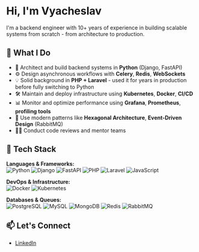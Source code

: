 # Hi, I'm Vyacheslav

I'm a backend engineer with 10+ years of experience in building scalable systems from scratch - from architecture to production.

## 💼 What I Do

- 🧠 Architect and build backend systems in **Python** (Django, FastAPI)
- ⚙️ Design asynchronous workflows with **Celery**, **Redis**, **WebSockets**
- 💡 Solid background in **PHP + Laravel** - used it for years in production before fully switching to Python
- 🛠️ Maintain and deploy infrastructure using **Kubernetes**, **Docker**, **CI/CD**
- 📊 Monitor and optimize performance using **Grafana**, **Prometheus**, **profiling tools**
- 🧱 Use modern patterns like **Hexagonal Architecture**, **Event-Driven Design** (RabbitMQ)
- 👨‍🏫 Conduct code reviews and mentor teams

## 🧰 Tech Stack

**Languages & Frameworks:**  
![Python](https://img.shields.io/badge/-Python-3776AB?style=flat&logo=python&logoColor=white) 
![Django](https://img.shields.io/badge/-Django-092E20?style=flat&logo=django&logoColor=white)
![FastAPI](https://img.shields.io/badge/-FastAPI-009688?style=flat&logo=fastapi&logoColor=white)
![PHP](https://img.shields.io/badge/-PHP-777BB4?style=flat&logo=php&logoColor=white)
![Laravel](https://img.shields.io/badge/-Laravel-FF2D20?style=flat&logo=laravel&logoColor=white)
![JavaScript](https://img.shields.io/badge/-JavaScript-F7DF1E?style=flat&logo=javascript&logoColor=black)

**DevOps & Infrastructure:**  
![Docker](https://img.shields.io/badge/-Docker-2496ED?style=flat&logo=docker&logoColor=white)
![Kubernetes](https://img.shields.io/badge/-Kubernetes-326CE5?style=flat&logo=kubernetes&logoColor=white)

**Databases & Queues:**  
![PostgreSQL](https://img.shields.io/badge/-PostgreSQL-336791?style=flat&logo=postgresql&logoColor=white)
![MySQL](https://img.shields.io/badge/MySQL-4479A1?logo=mysql&logoColor=fff)
![MongoDB](https://img.shields.io/badge/MongoDB-%234ea94b.svg?logo=mongodb&logoColor=white)
![Redis](https://img.shields.io/badge/-Redis-DC382D?style=flat&logo=redis&logoColor=white)
![RabbitMQ](https://img.shields.io/badge/-RabbitMQ-FF6600?style=flat&logo=rabbitmq&logoColor=white)

## 📫 Let's Connect

- [LinkedIn](https://www.linkedin.com/in/vyacheslav-likhachev-257b35b5/)
